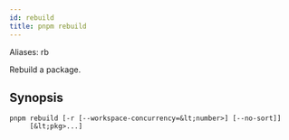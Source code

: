 ```yaml
---
id: rebuild
title: pnpm rebuild
---
```


Aliases: rb

Rebuild a package.

## Synopsis

```text
pnpm rebuild [-r [--workspace-concurrency=&lt;number>] [--no-sort]]
     [&lt;pkg>...]
```

